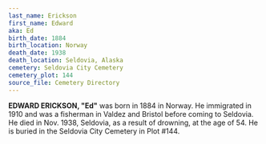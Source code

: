 ```yaml
---
last_name: Erickson
first_name: Edward
aka: Ed
birth_date: 1884
birth_location: Norway
death_date: 1938
death_location: Seldovia, Alaska
cemetery: Seldovia City Cemetery
cemetery_plot: 144
source_file: Cemetery Directory
---
```

**EDWARD ERICKSON, "Ed"** was born in 1884 in Norway. He immigrated in 1910 and was a fisherman in Valdez and Bristol before coming to Seldovia.  He died in Nov. 1938, Seldovia, as a result of drowning, at the age of 54.  He is buried in the Seldovia City Cemetery in Plot #144.  
